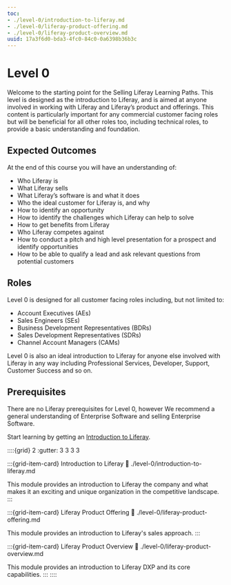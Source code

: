```yaml
---
toc:
- ./level-0/introduction-to-liferay.md
- ./level-0/liferay-product-offering.md
- ./level-0/liferay-product-overview.md
uuid: 17a3f6d0-bda3-4fc0-84c0-0a6398b36b3c
---
```

# Level 0

Welcome to the starting point for the Selling Liferay Learning Paths. This level is designed as the introduction to Liferay, and is aimed at anyone involved in working with Liferay and Liferay’s product and offerings. This content is particularly important for any commercial customer facing roles but will be beneficial for all other roles too, including technical roles, to provide a basic understanding and foundation.

## Expected Outcomes

At the end of this course you will have an understanding of:

* Who Liferay is
* What Liferay sells
* What Liferay’s software is and what it does
* Who the ideal customer for Liferay is, and why
* How to identify an opportunity
* How to identify the challenges which Liferay can help to solve
* How to get benefits from Liferay
* Who Liferay competes against
* How to conduct a pitch and high level presentation for a prospect and identify opportunities
* How to be able to qualify a lead and ask relevant questions from potential customers

## Roles

Level 0 is designed for all customer facing roles including, but not limited to:

* Account Executives (AEs)
* Sales Engineers (SEs)
* Business Development Representatives (BDRs)
* Sales Development Representatives (SDRs)
* Channel Account Managers (CAMs)

Level 0 is also an ideal introduction to Liferay for anyone else involved with Liferay in any way including Professional Services, Developer, Support, Customer Success and so on.

## Prerequisites

There are no Liferay prerequisites for Level 0, however We recommend a general understanding of Enterprise Software and selling Enterprise Software.

Start learning by getting an [Introduction to Liferay](./level-0/introudction-to-liferay.md).

::::{grid} 2
:gutter: 3 3 3 3

:::{grid-item-card} Introduction to Liferay
:link: ./level-0/introduction-to-liferay.md

This module provides an introduction to Liferay the company and what makes it an exciting and unique organization in the competitive landscape.
:::

:::{grid-item-card} Liferay Product Offering
:link: ./level-0/liferay-product-offering.md

This module provides an introduction to Liferay's sales approach.
:::

:::{grid-item-card} Liferay Product Overview
:link: ./level-0/liferay-product-overview.md

This module provides an introduction to Liferay DXP and its core capabilities.
:::
::::
